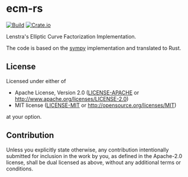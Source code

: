 # ecm-rs

[![Build](https://github.com/skyf0l/ecm-rs/actions/workflows/ci.yml/badge.svg)](https://github.com/skyf0l/ecm-rs/actions/workflows/ci.yml)
[![Crate.io](https://img.shields.io/crates/v/ecm.svg)](https://crates.io/crates/ecm)

Lenstra's Elliptic Curve Factorization Implementation.

The code is based on the [sympy](https://github.com/sympy/sympy) implementation and translated to Rust.

## License

Licensed under either of

- Apache License, Version 2.0
  ([LICENSE-APACHE](LICENSE-APACHE) or http://www.apache.org/licenses/LICENSE-2.0)
- MIT license
  ([LICENSE-MIT](LICENSE-MIT) or http://opensource.org/licenses/MIT)

at your option.

## Contribution

Unless you explicitly state otherwise, any contribution intentionally submitted
for inclusion in the work by you, as defined in the Apache-2.0 license, shall be
dual licensed as above, without any additional terms or conditions.
